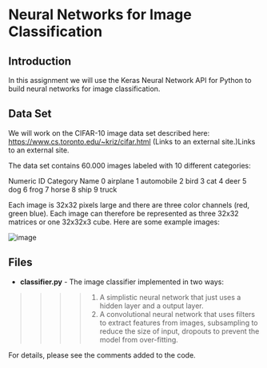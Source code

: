 # Neural Networks for Image Classification

Introduction
---

In this assignment we will use the Keras Neural Network API for Python to build neural networks for image classification. 

Data Set
---

We will work on the CIFAR-10 image data set described here: https://www.cs.toronto.edu/~kriz/cifar.html (Links to an external site.)Links to an external site.

The data set contains 60.000 images labeled with 10 different categories:

Numeric ID	Category Name
0	airplane
1	automobile
2	bird
3	cat
4	deer
5	dog
6	frog
7	horse
8	ship
9	truck

Each image is 32x32 pixels large and there are three color channels (red, green blue). Each image can therefore be represented as three 32x32 matrices or one 32x32x3 cube. 
Here are some example images: 

![image](https://github.com/Shenzhi-ZHANG/CourseRelated/blob/master/Artificial_Intelligence/Homework4/sample_img-1.png)

Files
---

* **classifier.py** - The image classifier implemented in two ways:
>>>>1) A simplistic neural network that just uses a hidden layer 
and a output layer. 
>>>>2) A convolutional neural network that uses filters to extract features from images, subsampling to reduce
the size of input, dropouts to prevent the model from over-fitting. 

For details, please see the comments added to the code.
